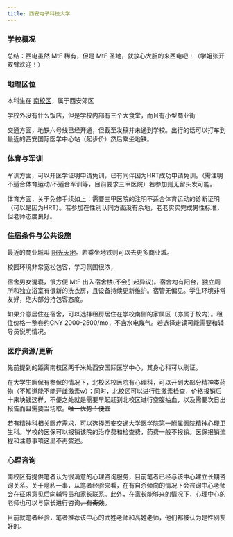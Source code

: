 ```yaml
---
title: 西安电子科技大学
---
```


### 学校概况

总结：西电虽然 MtF 稀有，但是 MtF 圣地，就放心大胆的来西电吧！（学姐张开双臂欢迎！）

### 地理区位

本科生在 [南校区](https://amap.com/place/B001D11N58)，属于西安郊区

学校外没有什么饭店，但是学校内部有三个大食堂，而且有小型商业街

交通方面，地铁六号线已经开通，但截至发稿并未通到学校。出行的话可以打车到最近的西安国际医学中心站（起步价）然后乘坐地铁。

### 体育与军训

军训方面，可以开医学证明申请免训，已有同伴因为HRT成功申请免训。（需注明不适合体育运动/不适合军训等，目前要求三甲医院）若参加则无留头发可能。

体育方面，关于免修手续如上：需要三甲医院的注明不适合体育运动的诊断证明（可以是因为HRT）。若参加在性别认同方面没有余地，老老实实完成男性标准，但老师态度良好。

### 住宿条件与公共设施

最近的商业城叫 [阳光天地](https://amap.com/place/B001D0WGMN)。若乘坐地铁则可以去更多商业城。

校园环境非常宽松包容，学习氛围很浓，

宿舍男女混寝，很方便 MtF 出入宿舍楼(不会引起异议)。宿舍均有阳台，独立厕所和独立浴室有很新的洗衣房，且设备持续更新维护。宿管无偏见。学生环境非常友好，绝大部分持包容态度。

如果介意居住在宿舍，可以选择租房居住在学校南侧的家属区（亦属于校内）。租住价格一整套约CNY 2000-2500/mo，不含水电煤气。若选择走读可能需要和辅导员说明情况。

### 医疗资源/更新

先前提到的距离南校区两千米处西安国际医学中心，其身心科可以刷证。

在大学生医保有参保的情况下，北校区校医院有心理科，可以开到大部分精神类药物（不知道能不能开雌激素w）；同时，北校区可以进行性激素检查，价格报销后十来块钱这样，不便之处就是需要早起赶到北校区进行空腹抽血，以及需要次日出报告而且需要当场取。~~唯一优势：便宜~~

若有精神科相关医疗需求，可以选择西安交通大学医学院第一附属医院精神心理卫生科。学校的医保可以报销该院的治疗费和检查费，药费一般不报销。医保报销流程和注意事项这里不再赘述。

### 心理咨询

南校区有提供笔者认为很满意的心理咨询服务，目前笔者已经与该中心建立长期咨询关系。关于隐私一事，从笔者经验来看，在有自杀倾向的情况下会咨询中心老师会在征求意见后向辅导员和家长联系。此外，在家长能够来的情况下，心理中心的老师也可以与家长进行咨询~~，有奇效~~。

目前就笔者经验，笔者推荐该中心的武姓老师和高姓老师，他们都被认为是性别友好的。

